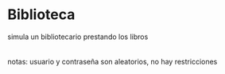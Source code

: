 # Biblioteca
simula un bibliotecario prestando los libros 

######
notas: usuario y contraseña son aleatorios, no hay restricciones 
######
